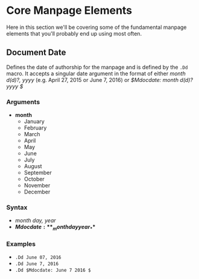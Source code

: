 Core Manpage Elements
=====================
Here in this section we'll be covering some of the fundamental manpage elements that you'll probably end up using most often.

Document Date
-------------
Defines the date of authorship for the manpage and is defined by the `.Dd` macro. It accepts a singular date argument in the format of either _month d(d)?, yyyy_ (e.g. April 27, 2015 or June 7, 2016) or _$Mdocdate: month d(d)? yyyy $_

### Arguments
- **month**
  - January
  - February
  - March
  - April
  - May
  - June
  - July
  - August
  - September
  - October
  - November
  - December

### Syntax
- _month day, year_
- **$Mdocdate:** _month day year_ **$**

### Examples
- `.Dd June 07, 2016`
- `.Dd June 7, 2016`
- `.Dd $Mdocdate: June 7 2016 $`
